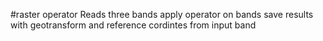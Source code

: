 #raster operator 
 Reads three bands
 apply operator on bands
 save results with geotransform and reference cordintes from input band